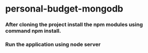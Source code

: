 # personal-budget-mongodb
### After cloning the project install the npm modules using command npm install.
### Run the application using node server
